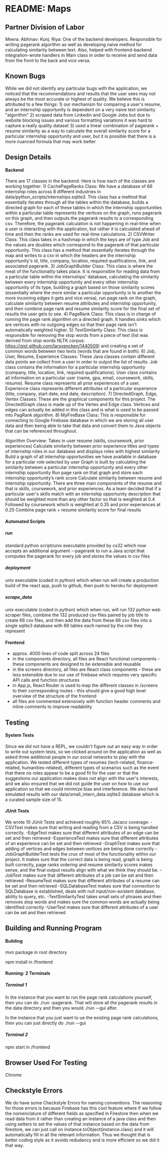 # README: Maps

## Partner Division of Labor
Meera: 
Abhinav: 
Kunj:
Riya: One of the backend developers. Responsible for writing pagerank algorithm as well as developing
naive method for calculating similarity between text. Also, helped with frontend-backend integration-wrote
handlers in Main class in order to receive and send data from the front to the back and vice versa.

## Known Bugs
While we did not identify any particular bugs with the application, we noticed that the recommendations
and results that the user sees may not always be the most accurate or highest of quality. We believe this
is attributed to a few things: 1) our mechanism for comparing a user's resume, and an internship opportunity
is dependent on a very naive text similarity "algorithm" 2) scraped data from Linkedin and Google Jobs but
due to website blocking issues and various formatting variations it was hard to capture a really quality
dataset 3) used a linear combination of pagerank + resume similarity as a way to calculate the overall similarity
score for a particular internship opportunity and user, but it is possible that there is a more nuanced
formula that may work better

## Design Details
#### Backend
There are 17 classes in the backend. Here is how each of the classes are working together:
    1)  CachePageRanks Class: We have a database of 66 internship roles across 8 different industries in
        data/python_scripts/internships.sqlite3. This class has a method that essentially iterates through all
        the tables within the database, builds a directed graph for each of these tables in which the internship
        opportunities within a particular table represents the vertices on the graph, runs pagerank on this graph,
        and then outputs the pagerank results to a corresponding csv. Therefore, the pagerank calculation is not
        happening in real-time when a user is interacting with the application, but rather it is calculated ahead
        of time and then the ranks are used for real-time calculations.
    2)  CSVWriter Class: This class takes in a hashmap in which the keys are of type Job and the values are doubles
        which correspond to the pagerank of that particular opportunity. This class has a method that essentially
        iterates through the map and writes to a csv in which the headers are the internship opportunity's
        id, title, company, location, required qualifications, link, and associated pagerank.
    3) JobGraphBuilder Class: This class is where the meat of the functionality takes place. It is responsible
       for reading data from a particular table within the internships' database, calculating the similarity between
       every internship opportunity and every other internship opportunity of its type, building a graph based on
       those similarity scores (essentially where the more similar a particular opportunity is to another the more
       incoming edges it gets and vice versa), run page rank on the graph, calculate similarity between resume
       attributes and internship opportunity, and then combine page rank and resume similarity score for the final
       set of results the user gets to see.
    4) PageRank Class: This class is in charge of running the page rank algorithm on a directed graph. It handles sinks
       which are vertices with no outgoing edges so that their page rank isn't automatically weighted higher. 
    5) TextSimilarity Class: This class is responsible for removing the stop words from a piece of text (list was
       derived from stop words NLTK corpus: https://gist.github.com/larsyencken/1440509) and creating a set of common
       words between two texts (words that are found in both). 
    6) Job, User, Resume, Experience Classes: These Java classes contain different data points we collect from a user
       in order to output the list of results. Job class contains the information for a particular internship
       opportunity (company, title, location, link, required qualifications). User class contains all information on
       a particular user (name, gpa, email, coursework, skills, resume). Resume class represents all prior experiences
       of a user. Experience class represents different attributes of a particular experience (title, company, 
       start date, end date, description).
    7) DirectedGraph, Edge, Vertex Classes: These are the graphical components for this project. The DirectedGraph class
       is made up of the Vertex and Edge class. Vertices and edges can actually be added in this class and is what
       is used to be passed into PagRank algorithm. 
    8) MyFireBase Class: This is responsible for connecting to Google Firebase database in which we are storing all
       user data and then being able to take that data and convert them to Java objects that can be referenced
       throughout.

Algorithm Overview:
Takes in user resume (skills, coursework, prior experiences)
Calculate similarity between prior experience titles and types of internship roles in our database and displays
roles with highest similarity
Build a graph of all internship opportunities we have available in database for a particular role selected by user
Graph is built by calculating the similarity between a particular internship opportunity and every other internship
opportunity
Run page rank on that graph and store each internship opportunity’s rank score
Calculate similarity between resume and internship opportunity. There are three main components of the resume and that
is skills, coursework, and prior experiences. As a team decided that if a particular user's skills match with an
internship opportunity description that should be weighted more than any other factor so that is weighted at 0.4
Followed by coursework which is weighted at 0.35 and prior experiences at 0.25
Combine page rank + resume similarity score for final results

#### Automated Scripts
##### run
standard python script/unix executable provided by cs32 which now accepts an
additional argument --pagerank to run a Java script that computes the pagerank
for every job and stores the values in csv files

##### deployment
unix executable (coded in python) which when run will create a production build of the
react app, push to github, then push to heroku for deployment

##### scrape_data
unix executable (coded in python) which when run, will run 132 python web scraper files,
combine the 132 produced csv files paired by job title to create 66 csv files, and then
add the data from these 66 csv files into a single sqlite3 database with 66 tables
each named by the role they represent

#### Frontend
- approx. 4000 lines of code split across 24 files
- in the components directory, all files are React functional components - these
components are designed to be extensible and reusable
- in the screens directory, all files are React class components - these are less
extensible due to our use of firebase which requires very specific API calls and
function structures
- in App.js, React Router is used to map the different classes in /screens to their
corresponding routes - this should give a good high level overview of the structure
of the frontend
- all files are commented extensively with function header comments and inline comments
to improve readability
  
## Testing
#### System Tests
Since we did not have a REPL, we couldn't figure out an easy way in order to write out system tests, so 
we clicked around on the application as well as asked three additional people in our social networks to play with
the application. We tested different types of resumes (tech-related, finance-related, humanities-related),
different types of scenarios such as the event that there no roles appear to be a good fit for the user or that
the suggestions our application makes does not align with the user's interests, and we also ensured that we did not
guide the user on how to use our application so that we could minimize bias and interference. We also hand simulated
results with our data/small_intern_data.sqlite3 database which is a curated sample size of 15.

#### JUnit Tests
We wrote 10 JUnit Tests and achieved roughly 65% Jacaco coverage: 
    -CSVTest makes sure that writing and reading from a CSV is being handled correctly.
    -EdgeTest makes sure that different attributes of an edge can be set and then retrieved
    -ExperienceTest makes sure that different attributes of an experience can be set and then retrieved
    -GraphTest makes sure that adding of vertices and edges between vertices are being done correctly
    -JobGraphBuilderTest tests the crux of most of the functionality within our project. It makes sure that
     the correct data is being read, graph is being built correctly, page ranks ordering and resume similarity
     scores makes sense, and the final output results align with what we think they should be.
    -JobTest makes sure that different attributes of a job can be set and then retrieved
    -ResumeTest makes sure that different attributes of a resume can be set and then retrieved
    -SQLDatabaseTest makes sure that connection to SQLDatabase is established, deals with null input/non-existent
     database, ability to query, etc. 
    -TextSimilarityTest takes small sets of phrases and then removes stop words and makes sure the common words are
     actually being identified correctly
    -UserTest makes sure that different attributes of a user can be set and then retrieved

## Building and Running Program
#### Building
mvn package in root directory

npm install in /frontend

#### Running: 2 Terminals
##### Terminal 1
In the instance that you want to run the page rank calculations yourself, then you can do ./run -pagerank. That
will store all the pagerank results in the data directory and then you would  ./run --gui after. 

In the instance that you just want to ue the existing page rank calculations, then you can just directly do
./run --gui

##### Terminal 2
npm start in /frontend

## Browser Used For Testing
Chrome

## Checkstyle Errors
We do have some Checkstyle Errors for naming conventions. The reasoning for those errors is because Firebase has
this cool feature where if we follow the nomenclature of different fields as specified in Firestore then when we
read data from it rather than creating an instance of a java class and then using setters to set the values of that 
instance  based on the data from firestore, we can just call on instance.toObject(instance.class) and it will
automatically fill in all the relevant information. Thus we thought that is better coding style as it avoids
redudancy and is more efficient so we did it that way.